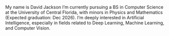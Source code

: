 My name is David Jackson
I’m currently pursuing a BS in Computer Science at the University of Central Florida, with minors in Physics and Mathematics (Expected graduation: Dec 2026).
I’m deeply interested in Artificial Intelligence, especially in fields related to Deep Learning, Machine Learning, and Computer Vision.

